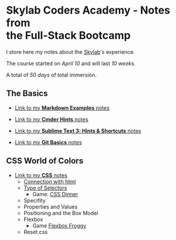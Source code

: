# Skylab Coders Academy - Notes from <br> the Full-Stack Bootcamp

I store here my notes about the [Skylab](http://www.skylabcoders.com/es)'s experience.

The course started on _April 10_ and will last _10 weeks_.

A total of _50 days_ of total immersion.

## The Basics

- [Link to my **Markdown Examples** notes](markdown_notes.md) 

- [Link to my **Cmder Hints** notes](cmder_notes.md)

- [Link to my **Sublime Text 3: Hints & Shortcuts** notes](sublime_notes.md)

- [Link to my **Git Basics** notes](git_notes.md)

## CSS World of Colors

- [Link to my **CSS** notes](css_notes.md)
    + [Connection with html](file:///C:/Users/Sergio/appdata/local/temp/60.html#connection-with-html)
    + [Type of Selectors](https://github.com/misan7/bootcamp_notes/blob/master/markdown_notes.md#lists)
        * Game: [CSS Dinner](http://flukeout.github.io/)
    + Specifity
    + Properties and Values
    + Positioning and the Box Model
    + Flexbox
        * Game [Flexbox Froggy](http://flexboxfroggy.com/)
    + Reset.css